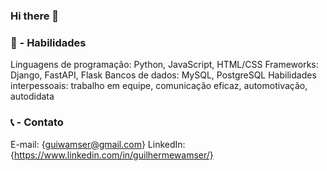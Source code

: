 ### Hi there 👋


### 🚀 - Habilidades
Linguagens de programação: Python, JavaScript, HTML/CSS
Frameworks: Django, FastAPI, Flask
Bancos de dados: MySQL, PostgreSQL
Habilidades interpessoais: trabalho em equipe, comunicação eficaz, automotivação, autodidata

### 📞 - Contato
E-mail: {guiwamser@gmail.com}
LinkedIn: {https://www.linkedin.com/in/guilhermewamser/}
